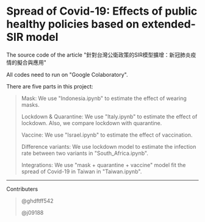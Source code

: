 # Spread of Covid-19: Effects of public healthy policies based on extended-SIR model
The source code of the article "針對台灣公衛政策的SIR模型擴增：新冠肺炎疫情的擬合與應用"

All codes need to run on "Google Colaboratory".

There are five parts in this project:

>Mask: We use "Indonesia.ipynb" to estimate the effect of wearing masks.
>
>Lockdown & Quarantine: We use "Italy.ipynb" to estimate the effect of lockdown. Also, we compare lockdown with quarantine.
>
>Vaccine: We use "Israel.ipynb" to estimate the effect of vaccination.
>
>Difference variants: We use lockdown model to estimate the infection rate between two variants in "South_Africa.ipynb".
>
>Integrations: We use "mask + quarantine + vaccine" model fit the spread of Covid-19 in Taiwan in "Taiwan.ipynb".

***
Contributers
>@ghdftff542
>
>@j09188
